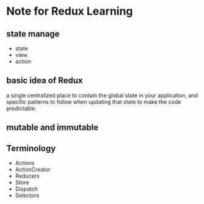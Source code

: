 # Note for Redux Learning

## state manage

- state
- view
- action

## basic idea of Redux

a single centralized place to contain the global state in your application, and specific patterns to follow when updating that state to make the code predictable.

## mutable and immutable

## Terminology

- Actions
- ActionCreator
- Reducers
- Store
- Dispatch
- Selectors
